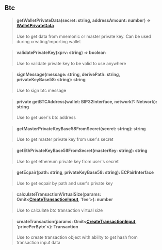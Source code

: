 ## Btc

> #### getWalletPrivateData(secret: string, addressAmount: number) => [WalletPrivateData](./interfaces.md#walletprivatedata)
> Use to get data from mnemonic or master private key. Can be used during creating/importing wallet

> #### validatePrivateKey(xprv: string) => boolean
> Use to validate private key to be valid to use anywhere

> #### signMessage(message: string, derivePath: string, privateKeyBase58: string): string
> Use to sign btc message

> #### private getBTCAddress(wallet: BIP32Interface, network?: Network): string
> Use to get user's btc address

> #### getMasterPrivateKeyBase58FromSecret(secret: string): string
> Use to get master private key from user's secret

> #### getEthPrivateKeyBase58FromSecret(masterKey: string): string
> Use to get ethereum private key from user's secret

> #### getEcpair(path: string, privateKeyBase58: string): ECPairInterface
> Use to get ecpair by path and user's private key

> #### calculateTransactionVirtualSize(params: Omit<[CreateTransactionInput](./interfaces.md#createtransactioninput), 'fee'>): number
> Use to calculate btc transaction virtual size

> #### createTransaction(params: Omit<[CreateTransactionInput](./interfaces.md#createtransactioninput), 'pricePerByte'>): Transaction
> Use to create transaction object with ability to get hash from transaction input data
